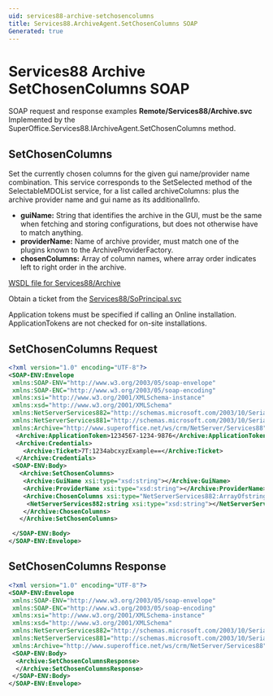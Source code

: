 ```yaml
---
uid: services88-archive-setchosencolumns
title: Services88.ArchiveAgent.SetChosenColumns SOAP
Generated: true
---
```


# Services88 Archive SetChosenColumns SOAP

SOAP request and response examples **Remote/Services88/Archive.svc**
Implemented by the <see cref="M:SuperOffice.Services88.IArchiveAgent.SetChosenColumns">SuperOffice.Services88.IArchiveAgent.SetChosenColumns</see> method.

## SetChosenColumns

Set the currently chosen columns for the given gui name/provider name combination. This service corresponds to the SetSelected method of the SelectableMDOList service, for a list called archiveColumns: plus the archive provider name and gui name as its additionalInfo.

* **guiName:** String that identifies the archive in the GUI, must be the same when fetching and storing configurations, but does not otherwise have to match anything.
* **providerName:** Name of archive provider, must match one of the plugins known to the ArchiveProviderFactory.
* **chosenColumns:** Array of column names, where array order indicates left to right order in the archive.



[WSDL file for Services88/Archive](../Services88-Archive.md)

Obtain a ticket from the [Services88/SoPrincipal.svc](../SoPrincipal/index.md)

Application tokens must be specified if calling an Online installation. ApplicationTokens are not checked for on-site installations.

## SetChosenColumns Request

```xml
<?xml version="1.0" encoding="UTF-8"?>
<SOAP-ENV:Envelope
 xmlns:SOAP-ENV="http://www.w3.org/2003/05/soap-envelope"
 xmlns:SOAP-ENC="http://www.w3.org/2003/05/soap-encoding"
 xmlns:xsi="http://www.w3.org/2001/XMLSchema-instance"
 xmlns:xsd="http://www.w3.org/2001/XMLSchema"
 xmlns:NetServerServices882="http://schemas.microsoft.com/2003/10/Serialization/Arrays"
 xmlns:NetServerServices881="http://schemas.microsoft.com/2003/10/Serialization/"
 xmlns:Archive="http://www.superoffice.net/ws/crm/NetServer/Services88">
  <Archive:ApplicationToken>1234567-1234-9876</Archive:ApplicationToken>
  <Archive:Credentials>
    <Archive:Ticket>7T:1234abcxyzExample==</Archive:Ticket>
  </Archive:Credentials>
 <SOAP-ENV:Body>
   <Archive:SetChosenColumns>
    <Archive:GuiName xsi:type="xsd:string"></Archive:GuiName>
    <Archive:ProviderName xsi:type="xsd:string"></Archive:ProviderName>
    <Archive:ChosenColumns xsi:type="NetServerServices882:ArrayOfstring">
     <NetServerServices882:string xsi:type="xsd:string"></NetServerServices882:string>
    </Archive:ChosenColumns>
   </Archive:SetChosenColumns>

 </SOAP-ENV:Body>
</SOAP-ENV:Envelope>

```


## SetChosenColumns Response

```xml
<?xml version="1.0" encoding="UTF-8"?>
<SOAP-ENV:Envelope
 xmlns:SOAP-ENV="http://www.w3.org/2003/05/soap-envelope"
 xmlns:SOAP-ENC="http://www.w3.org/2003/05/soap-encoding"
 xmlns:xsi="http://www.w3.org/2001/XMLSchema-instance"
 xmlns:xsd="http://www.w3.org/2001/XMLSchema"
 xmlns:NetServerServices882="http://schemas.microsoft.com/2003/10/Serialization/Arrays"
 xmlns:NetServerServices881="http://schemas.microsoft.com/2003/10/Serialization/"
 xmlns:Archive="http://www.superoffice.net/ws/crm/NetServer/Services88">
 <SOAP-ENV:Body>
  <Archive:SetChosenColumnsResponse>
  </Archive:SetChosenColumnsResponse>
 </SOAP-ENV:Body>
</SOAP-ENV:Envelope>

```

